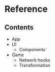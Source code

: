 # Reference

## Contents

 * App
 * UI
   * Components
 * Game
   * Network hooks
   * Transformation
